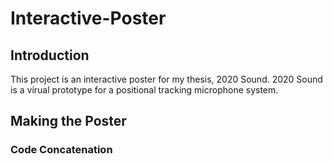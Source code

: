 # Interactive-Poster
## Introduction
This project is an interactive poster for my thesis, 2020 Sound. 2020 Sound is a virual prototype for a positional tracking microphone system.
## Making the Poster
### Code Concatenation
